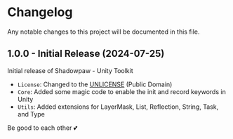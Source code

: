 # Changelog

Any notable changes to this project will be documented in this file.

## 1.0.0 - Initial Release (2024-07-25)

Initial release of Shadowpaw - Unity Toolkit

- `License`: Changed to the [UNLICENSE](https://unlicense.org) (Public Domain)
- `Core`: Added some magic code to enable the init and record keywords in Unity
- `Utils`: Added extensions for LayerMask, List, Reflection, String, Task, and Type

Be good to each other 💕
